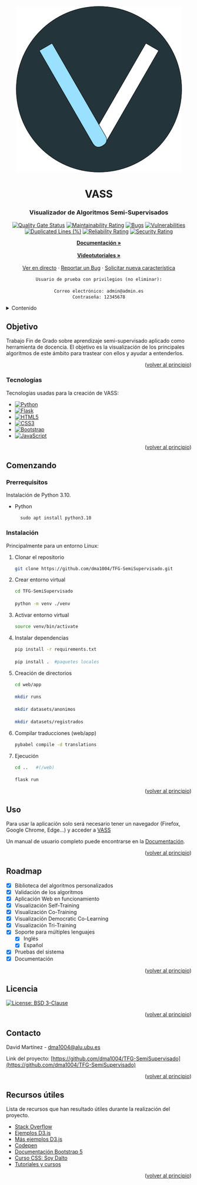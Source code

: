 <!-- Improved compatibility of back to top link: See: https://github.com/othneildrew/Best-README-Template/pull/73 -->
<a name="readme-top"></a>
<!--
*** Thanks for checking out the Best-README-Template. If you have a suggestion
*** that would make this better, please fork the repo and create a pull request
*** or simply open an issue with the tag "enhancement".
*** Don't forget to give the project a star!
*** Thanks again! Now go create something AMAZING! :D
-->



<!-- PROJECT SHIELDS -->
<!--
*** I'm using markdown "reference style" links for readability.
*** Reference links are enclosed in brackets [ ] instead of parentheses ( ).
*** See the bottom of this document for the declaration of the reference variables
*** for contributors-url, forks-url, etc. This is an optional, concise syntax you may use.
*** https://www.markdownguide.org/basic-syntax/#reference-style-links
-->
<!-- PROJECT LOGO -->
<br />
<div align="center">
  <a href="https://vass.dmacha.dev">
    <img src="./vass.png" alt="Logo" width="451" height="451">
  </a>

  <h1 align="center">VASS</h1>
  <h3 align="center">Visualizador de Algoritmos Semi-Supervisados</h3>

[![Quality Gate Status](https://sonarcloud.io/api/project_badges/measure?project=dma1004_TFG-SemiSupervisado&metric=alert_status)](https://sonarcloud.io/summary/new_code?id=dma1004_TFG-SemiSupervisado)
[![Maintainability Rating](https://sonarcloud.io/api/project_badges/measure?project=dma1004_TFG-SemiSupervisado&metric=sqale_rating)](https://sonarcloud.io/summary/new_code?id=dma1004_TFG-SemiSupervisado)
[![Bugs](https://sonarcloud.io/api/project_badges/measure?project=dma1004_TFG-SemiSupervisado&metric=bugs)](https://sonarcloud.io/summary/new_code?id=dma1004_TFG-SemiSupervisado)
[![Vulnerabilities](https://sonarcloud.io/api/project_badges/measure?project=dma1004_TFG-SemiSupervisado&metric=vulnerabilities)](https://sonarcloud.io/summary/new_code?id=dma1004_TFG-SemiSupervisado)
[![Duplicated Lines (%)](https://sonarcloud.io/api/project_badges/measure?project=dma1004_TFG-SemiSupervisado&metric=duplicated_lines_density)](https://sonarcloud.io/summary/new_code?id=dma1004_TFG-SemiSupervisado)
[![Reliability Rating](https://sonarcloud.io/api/project_badges/measure?project=dma1004_TFG-SemiSupervisado&metric=reliability_rating)](https://sonarcloud.io/summary/new_code?id=dma1004_TFG-SemiSupervisado)
[![Security Rating](https://sonarcloud.io/api/project_badges/measure?project=dma1004_TFG-SemiSupervisado&metric=security_rating)](https://sonarcloud.io/summary/new_code?id=dma1004_TFG-SemiSupervisado)

  <p align="center">
    <a href="https://github.com/dma1004/TFG-SemiSupervisado/tree/main/doc"><strong>Documentación »</strong></a>
    <br />
    <br />
    <a href="https://universidaddeburgos-my.sharepoint.com/:f:/g/personal/dma1004_alu_ubu_es/Ejk6TXnhLVpHgo0xz55QLhwBkZOof15qkrURXXXQaxQanQ?e=ic5dZT"><strong>Videotutoriales »</strong></a>
    <br />
    <br />
    <a href="https://vass.dmacha.dev">Ver en directo</a>
    ·
    <a href="https://github.com/dma1004/TFG-SemiSupervisado/issues">Reportar un Bug</a>
    ·
    <a href="https://github.com/dma1004/TFG-SemiSupervisado/issues">Solicitar nueva característica</a>
  </p>

    Usuario de prueba con privilegios (no eliminar):

    Correo electrónico: admin@admin.es
    Contraseña: 12345678
</div>


<!-- TABLE OF CONTENTS -->
<details>
  <summary>Contenido</summary>
  <ol>
    <li>
      <a href="#objetivo">Objetivo</a>
      <ul>
        <li><a href="#tecnologías">Tecnologías</a></li>
      </ul>
    </li>
    <li>
      <a href="#comenzando">Comenzando</a>
      <ul>
        <li><a href="#prerrequisitos">Prerrequisitos</a></li>
        <li><a href="#instalación">Instalación</a></li>
      </ul>
    </li>
    <li><a href="#uso">Uso</a></li>
    <li><a href="#roadmap">Roadmap</a></li>
    <li><a href="#licencia">Licencia</a></li>
    <li><a href="#contacto">Contacto</a></li>
    <li><a href="#recursos-útiles">Recursos útiles</a></li>
  </ol>
</details>



<!-- ABOUT THE PROJECT -->
## Objetivo

Trabajo Fin de Grado sobre aprendizaje semi-supervisado aplicado como herramienta de docencia. El objetivo es la visualización de los principales algoritmos de este ámbito para trastear con ellos y ayudar a entenderlos.

<p align="right">(<a href="#readme-top">volver al principio</a>)</p>



### Tecnologías

Tecnologías usadas para la creación de VASS:

* [![Python][Python.io]][Python-url]
* [![Flask][FLASK.io]][FLASK-url]
* [![HTML5][HTML.io]][HTML-url]
* [![CSS3][CSS.io]][CSS-url]
* [![Bootstrap][Bootstrap.com]][Bootstrap-url]
* [![JavaScript][JavaScript.io]][JavaScript-url]

<p align="right">(<a href="#readme-top">volver al principio</a>)</p>



<!-- GETTING STARTED -->
## Comenzando

### Prerrequisitos

Instalación de Python 3.10.
* Python
  ```
    sudo apt install python3.10  
  ```

### Instalación

Principalmente para un entorno Linux:

1. Clonar el repositorio
   ```sh
   git clone https://github.com/dma1004/TFG-SemiSupervisado.git
   ```
2. Crear entorno virtual
   ```sh
   cd TFG-SemiSupervisado
   
   python -m venv ./venv
   ```
4. Activar entorno virtual
   ```sh
   source venv/bin/activate
   ```
5. Instalar dependencias
   ```sh
   pip install -r requirements.txt

   pip install .  #paquetes locales
   ```
6. Creación de directorios
   ```sh
   cd web/app
   
   mkdir runs
   
   mkdir datasets/anonimos
   
   mkdir datasets/registrados
   ```
6. Compilar traducciones (web/app)
   ```sh
   pybabel compile -d translations
   ```
7. Ejecución
   ```sh
   cd ..   #(/web)

   flask run
   ```

<p align="right">(<a href="#readme-top">volver al principio</a>)</p>


<!-- USAGE EXAMPLES -->
## Uso

Para usar la aplicación solo será necesario tener un navegador (Firefox, Google Chrome, Edge...)
y acceder a [VASS](https://vass.dmacha.dev)

Un manual de usuario completo puede encontrarse en la [Documentación](https://github.com/dma1004/TFG-SemiSupervisado/tree/main/doc/).

<p align="right">(<a href="#readme-top">volver al principio</a>)</p>



<!-- ROADMAP -->
## Roadmap

- [x] Biblioteca del algoritmos personalizados
- [x] Validación de los algoritmos
- [x] Aplicación Web en funcionamiento
- [x] Visualización Self-Training
- [x] Visualización Co-Training
- [x] Visualización Democratic Co-Learning
- [x] Visualización Tri-Training
- [x] Soporte para múltiples lenguajes
    - [x] Inglés
    - [x] Español
- [x] Pruebas del sistema
- [x] Documentación

<p align="right">(<a href="#readme-top">volver al principio</a>)</p>


<!-- LICENSE -->
## Licencia
[![License: BSD 3-Clause](https://img.shields.io/badge/license-BSD%203--Clause-brightgreen)](https://github.com/dma1004/TFG-SemiSupervisado/blob/main/LICENSE)


<p align="right">(<a href="#readme-top">volver al principio</a>)</p>



<!-- CONTACT -->
## Contacto

David Martínez - dma1004@alu.ubu.es

Link del proyecto: [https://github.com/dma1004/TFG-SemiSupervisado](https://github.com/dma1004/TFG-SemiSupervisado)

<p align="right">(<a href="#readme-top">volver al principio</a>)</p>



<!-- ACKNOWLEDGMENTS -->
## Recursos útiles

Lista de recursos que han resultado útiles durante la realización del proyecto.

* [Stack Overflow](https://stackoverflow.com/)
* [Ejemplos D3.js](https://d3-graph-gallery.com/)
* [Más ejemplos D3.js](https://observablehq.com/@d3/gallery)
* [Codepen](https://codepen.io/)
* [Documentación Bootstrap 5](https://getbootstrap.com/docs/5.2/getting-started/introduction/)
* [Curso CSS: Soy Dalto](https://www.youtube.com/watch?v=OWKXEJN67FE)
* [Tutoriales y cursos](https://www.w3schools.com/)


<p align="right">(<a href="#readme-top">volver al principio</a>)</p>



<!-- MARKDOWN LINKS & IMAGES -->
<!-- https://www.markdownguide.org/basic-syntax/#reference-style-links -->
[contributors-shield]: https://img.shields.io/github/contributors/othneildrew/Best-README-Template.svg?style=for-the-badge
[contributors-url]: https://github.com/othneildrew/Best-README-Template/graphs/contributors
[forks-shield]: https://img.shields.io/github/forks/othneildrew/Best-README-Template.svg?style=for-the-badge
[forks-url]: https://github.com/othneildrew/Best-README-Template/network/members
[stars-shield]: https://img.shields.io/github/stars/othneildrew/Best-README-Template.svg?style=for-the-badge
[stars-url]: https://github.com/othneildrew/Best-README-Template/stargazers
[issues-shield]: https://img.shields.io/github/issues/othneildrew/Best-README-Template.svg?style=for-the-badge
[issues-url]: https://github.com/othneildrew/Best-README-Template/issues
[license-shield]: https://img.shields.io/github/license/othneildrew/Best-README-Template.svg?style=for-the-badge
[license-url]: https://github.com/othneildrew/Best-README-Template/blob/master/LICENSE.txt
[linkedin-shield]: https://img.shields.io/badge/-LinkedIn-black.svg?style=for-the-badge&logo=linkedin&colorB=555
[linkedin-url]: https://linkedin.com/in/othneildrew
[product-screenshot]: images/screenshot.png
[Bootstrap.com]: https://img.shields.io/badge/Bootstrap-563D7C?style=for-the-badge&logo=bootstrap&logoColor=white
[Bootstrap-url]: https://getbootstrap.com
[Python.io]: https://img.shields.io/badge/Python-3776AB?style=for-the-badge&logo=python&logoColor=white
[Python-url]: https://www.python.org/
[JavaScript.io]: https://img.shields.io/badge/JavaScript-F7DF1E?style=for-the-badge&logo=javascript&logoColor=black
[JavaScript-url]: https://www.javascript.com/
[HTML.io]: https://img.shields.io/badge/HTML5-E34F26?style=for-the-badge&logo=html5&logoColor=white
[HTML-url]: https://html.com/
[CSS.io]: https://img.shields.io/badge/CSS3-1572B6?style=for-the-badge&logo=css3&logoColor=white
[CSS-url]: https://www.css3.com/
[FLASK.io]: https://img.shields.io/badge/Flask-000000?style=for-the-badge&logo=flask&logoColor=white
[FLASK-url]: https://flask.palletsprojects.com/en/2.3.x/